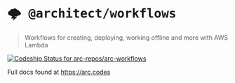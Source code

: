 # <kbd>:cloud_with_lightning: @architect/workflows</kbd>

> Workflows for creating, deploying, working offline and more with AWS Lambda

[ ![Codeship Status for arc-repos/arc-workflows](https://app.codeship.com/projects/171c66d0-4fa3-0135-c228-1654ec891f79/status?branch=master)](https://app.codeship.com/projects/234104)

Full docs found at https://arc.codes

